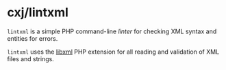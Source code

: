 # cxj/lintxml

`lintxml` is a simple PHP command-line *linter* for checking XML
syntax and entities for errors.

`lintxml` uses the [libxml][1] PHP extension for all reading and
validation of XML files and strings.

[1]: http://php.net/libxml
